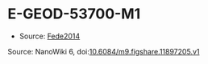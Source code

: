 <a name="material" />

# E-GEOD-53700-M1
<script type="application/ld+json">
  {
    "@context": "https://schema.org/",
    "@type": "ChemicalSubstance",
    "@id": "https://egonw.github.io/nanowiki/nanowiki407.html#material",
    "http://purl.org/dc/terms/conformsTo":
      {
        "@type": "CreativeWork",
        "@id": "https://bioschemas.org/profiles/ChemicalSubstance/0.4-RELEASE/"
      },
    "identfier": "407",
    "name": "E-GEOD-53700-M1",
    "url": "https://egonw.github.io/nanowiki/nanowiki407.html#material",
    "sameAs": "http://127.0.0.1/mediawiki/index.php/Special:URIResolver/E-2DGEOD-2D53700-2DM1"
  }
</script>


* Source: [Fede2014](Fede2014.md)


Source: NanoWiki 6, doi:[10.6084/m9.figshare.11897205.v1](https://doi.org/10.6084/m9.figshare.11897205.v1)

